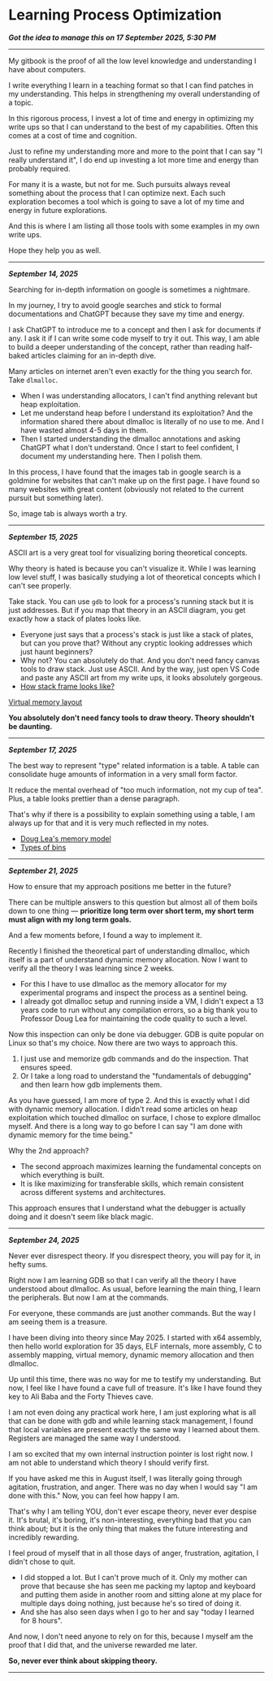 # Learning Process Optimization

_**Got the idea to manage this on 17 September 2025, 5:30 PM**_

***

My gitbook is the proof of all the low level knowledge and understanding I have about computers.

I write everything I learn in a teaching format so that I can find patches in my understanding. This helps in strengthening my overall understanding of a topic.

In this rigorous process, I invest a lot of time and energy in optimizing my write ups so that I can understand to the best of my capabilities. Often this comes at a cost of time and cognition.

Just to refine my understanding more and more to the point that I can say "I really understand it", I do end up investing a lot more time and energy than probably required.

For many it is a waste, but not for me. Such pursuits always reveal something about the process that I can optimize next. Each such exploration becomes a tool which is going to save a lot of my time and energy in future explorations.

And this is where I am listing all those tools with some examples in my own write ups.

Hope they help you as well.

***

_**September 14, 2025**_

Searching for in-depth information on google is sometimes a nightmare.

In my journey, I try to avoid google searches and stick to formal documentations and ChatGPT because they save my time and energy.

I ask ChatGPT to introduce me to a concept and then I ask for documents if any. I ask it if I can write some code myself to try it out. This way, I am able to build a deeper understanding of the concept, rather than reading half-baked articles claiming for an in-depth dive.

Many articles on internet aren't even exactly for the thing you search for. Take `dlmalloc`.

* When I was understanding allocators, I can't find anything relevant but heap exploitation.
* Let me understand heap before I understand its exploitation? And the information shared there about dlmalloc is literally of no use to me. And I have wasted almost 4-5 days in them.
* Then I started understanding the dlmalloc annotations and asking ChatGPT what I don't understand. Once I start to feel confident, I document my understanding here. Then I polish them.

In this process, I have found that the images tab in google search is a goldmine for websites that can't make up on the first page. I have found so many websites with great content (obviously not related to the current pursuit but something later).

So, image tab is always worth a try.

***

_**September 15, 2025**_

ASCII art is a very great tool for visualizing boring theoretical concepts.

Why theory is hated is because you can't visualize it. While I was learning low level stuff, I was basically studying a lot of theoretical concepts which I can't see properly.

Take stack. You can use `gdb` to look for a process's running stack but it is just addresses. But if you map that theory in an ASCII diagram, you get exactly how a stack of plates looks like.

* Everyone just says that a process's stack is just like a stack of plates, but can you prove that? Without any cryptic looking addresses which just haunt beginners?
* Why not? You can absolutely do that. And you don't need fancy canvas tools to draw stack. Just use ASCII. And by the way, just open VS Code and paste any ASCII art from my write ups, it looks absolutely gorgeous.
* [How stack frame looks like?](https://ankuragrawal.gitbook.io/home/x64-assembly/functions/stack#how-is-a-stack-frame-structured)

[Virtual memory layout](https://ankuragrawal.gitbook.io/home/all-roads-to-memory/virtual-memory-layout)

**You absolutely don't need fancy tools to draw theory. Theory shouldn't be daunting.**

***

_**September 17, 2025**_

The best way to represent "type" related information is a table. A table can consolidate huge amounts of information in a very small form factor.

It reduce the mental overhead of "too much information, not my cup of tea". Plus, a table looks prettier than a dense paragraph.

That's why if there is a possibility to explain something using a table, I am always up for that and it is very much reflected in my notes.

* [Doug Lea's memory model](https://ankuragrawal.gitbook.io/home/all-roads-to-memory/dynamic-memory-allocation/doug-leas-memory-model)
* [Types of bins](https://ankuragrawal.gitbook.io/home/all-roads-to-memory/dynamic-memory-allocation/chunk-management#types-of-bins)

***

_**September 21, 2025**_

How to ensure that my approach positions me better in the future?

There can be multiple answers to this question but almost all of them boils down to one thing — **prioritize long term over short term, my short term must align with my long term goals.**

And a few moments before, I found a way to implement it.

Recently I finished the theoretical part of understanding dlmalloc, which itself is a part of understand dynamic memory allocation. Now I want to verify all the theory I was learning since 2 weeks.

* For this I have to use dlmalloc as the memory allocator for my experimental programs and inspect the process as a sentinel being.
* I already got dlmalloc setup and running inside a VM, I didn't expect a 13 years code to run without any compilation errors, so a big thank you to Professor Doug Lea for maintaining the code quality to such a level.

Now this inspection can only be done via debugger. GDB is quite popular on Linux so that's my choice. Now there are two ways to approach this.

1. I just use and memorize gdb commands and do the inspection. That ensures speed.
2. Or I take a long road to understand the "fundamentals of debugging" and then learn how gdb implements them.

As you have guessed, I am more of type 2. And this is exactly what I did with dynamic memory allocation. I didn't read some articles on heap exploitation which touched dlmalloc on surface, I chose to explore dlmalloc myself. And there is a long way to go before I can say "I am done with dynamic memory for the time being."

Why the 2nd approach?

* The second approach maximizes learning the fundamental concepts on which everything is built.
* It is like maximizing for transferable skills, which remain consistent across different systems and architectures.

This approach ensures that I understand what the debugger is actually doing and it doesn't seem like black magic.

***

_**September 24, 2025**_

Never ever disrespect theory. If you disrespect theory, you will pay for it, in hefty sums.

Right now I am learning GDB so that I can verify all the theory I have understood about dlmalloc. As usual, before learning the main thing, I learn the peripherals. But now I am at the commands.

For everyone, these commands are just another commands. But the way I am seeing them is a treasure.

I have been diving into theory since May 2025. I started with x64 assembly, then hello world exploration for 35 days, ELF internals, more assembly, C to assembly mapping, virtual memory, dynamic memory allocation and then dlmalloc.

Up until this time, there was no way for me to testify my understanding. But now, I feel like I have found a cave full of treasure. It's like I have found they key to Ali Baba and the Forty Thieves cave.

I am not even doing any practical work here, I am just exploring what is all that can be done with gdb and while learning stack management, I found that local variables are present exactly the same way I learned about them. Registers are managed the same way I understood.

I am so excited that my own internal instruction pointer is lost right now. I am not able to understand which theory I should verify first.

If you have asked me this in August itself, I was literally going through agitation, frustration, and anger. There was no day when I would say "I am done with this." Now, you can feel how happy I am.

That's why I am telling YOU, don't ever escape theory, never ever despise it. It's brutal, it's boring, it's non-interesting, everything bad that you can think about; but it is the only thing that makes the future interesting and incredibly rewarding.

I feel proud of myself that in all those days of anger, frustration, agitation, I didn't chose to quit.

* I did stopped a lot. But I can't prove much of it. Only my mother can prove that because she has seen me packing my laptop and keyboard and putting them aside in another room and sitting alone at my place for multiple days doing nothing, just because he's so tired of doing it.
* And she has also seen days when I go to her and say "today I learned for 8 hours".

And now, I don't need anyone to rely on for this, because I myself am the proof that I did that, and the universe rewarded me later.

**So, never ever think about skipping theory.**

***

